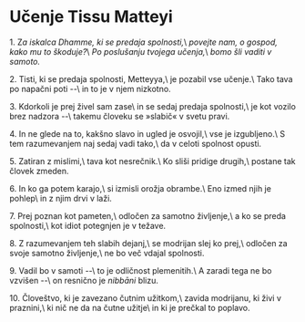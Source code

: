 # Učenje Tissu Matteyi

<span class="verseref">1.</span>
<span class="dropcap">Z</span>*a iskalca Dhamme, ki se predaja spolnosti,*\\
*povejte nam, o gospod, kako mu to škoduje?*\\
*Po poslušanju tvojega učenja,*\\
*bomo šli vaditi v samoto.*

<span class="verseref">2.</span>
Tisti, ki se predaja spolnosti, Metteyya,\\
je pozabil vse učenje.\\
Tako tava po napačni poti --\\
in to je v njem nizkotno.

<span class="verseref">3.</span>
Kdorkoli je prej živel sam zase\\
in se sedaj predaja spolnosti,\\
je kot vozilo brez nadzora --\\
takemu človeku se »slabič« v svetu pravi.

<span class="verseref">4.</span>
In ne glede na to, kakšno slavo in ugled je osvojil,\\
vse je izgubljeno.\\
S tem razumevanjem naj sedaj vadi tako,\\
da v celoti spolnost opusti.

<span class="verseref">5.</span>
Zatiran z mislimi,\\
tava kot nesrečnik.\\
Ko sliši pridige drugih,\\
postane tak človek zmeden.

<span class="verseref">6.</span>
In ko ga potem karajo,\\
si izmisli orožja obrambe.\\
Eno izmed njih je pohlep\\
in z njim drvi v laži.

<span class="verseref">7.</span>
Prej poznan kot pameten,\\
odločen za samotno življenje,\\
a ko se preda spolnosti,\\
kot idiot potegnjen je v težave.

<span class="verseref">8.</span>
Z razumevanjem teh slabih dejanj,\\
se modrijan slej ko prej,\\
odločen za svoje samotno življenje,\\
ne bo več vdajal spolnosti.

<span class="verseref">9.</span>
Vadil bo v samoti --\\
to je odličnost plemenitih.\\
A zaradi tega ne bo vzvišen --\\
on resnično je *nibbāni* blizu.

<span class="verseref">10.</span>
Človeštvo, ki je zavezano čutnim užitkom,\\
zavida modrijanu, ki živi v praznini,\\
ki nič ne da na čutne užitje\\
in ki je prečkal to poplavo.

